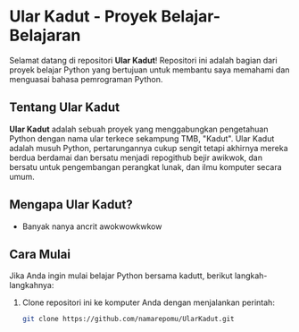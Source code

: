 # Ular Kadut - Proyek Belajar-Belajaran

Selamat datang di repositori **Ular Kadut**! Repositori ini adalah bagian dari proyek belajar Python yang bertujuan untuk membantu saya memahami dan menguasai bahasa pemrograman Python.

## Tentang Ular Kadut

**Ular Kadut** adalah sebuah proyek yang menggabungkan pengetahuan Python dengan nama ular terkece sekampung TMB, "Kadut". Ular Kadut adalah musuh Python, pertarungannya cukup sengit tetapi akhirnya mereka berdua berdamai dan bersatu menjadi repogithub bejir awikwok, dan bersatu untuk pengembangan perangkat lunak, dan ilmu komputer secara umum.

## Mengapa Ular Kadut?

- Banyak nanya ancrit awokwowkwkow

## Cara Mulai

Jika Anda ingin mulai belajar Python bersama kadutt, berikut langkah-langkahnya:

1. Clone repositori ini ke komputer Anda dengan menjalankan perintah:

   ```bash
   git clone https://github.com/namarepomu/UlarKadut.git

